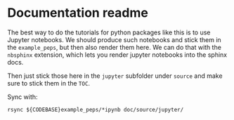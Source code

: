 # Documentation readme

The best way to do the tutorials for python packages like this is to use Jupyter notebooks. We should produce such notebooks and stick them in the `example_peps`, but then also render them here. We can do that with the `nbsphinx` extension, which lets you render jupyter notebooks into the sphinx docs.

Then just stick those here in the `jupyter` subfolder under `source` and make sure to stick them in the `TOC`.

Sync with:

```
rsync ${CODEBASE}example_peps/*ipynb doc/source/jupyter/

```